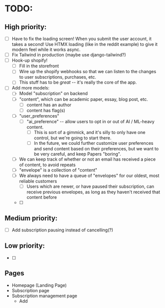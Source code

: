 # TODO:

## High priority:
- [ ] Have to fix the loading screen! When you submit the user account, it takes a second! Use HTMX loading (like in the reddit example) to give it modern feel while it works async.
- [ ] Fix Tailwind in production (maybe use django-tailwind?)
- [ ] Hook-up shopify!
  - [ ] Fill in the storefront
  - [ ] Wire up the shopify webhooks so that we can listen to the changes to user subscriptions, purchases, etc.
  - [ ] This stuff has to be *great* -- it's really the core of the app.
- [ ] Add more models:
  - [ ] Model "subscription" on backend
  - [ ] "content", which can be academic paper, essay, blog post, etc.
    - [ ] content has an author
    - [ ] content has flag(s)
  - [ ] "user_preferences"
    - [ ] "ai_preference" -- allow users to opt in or out of AI / ML-heavy content.
      - [ ] This is sort of a gimmick, and it's silly to only have one control, but we're going to start there.
      - [ ] In the future, we could further customize user preferences and send content based on their preferences, but we want to be very careful, and keep Papers "boring".
  - [ ] We can keep track of whether or not an email has received a piece of content, to avoid repeats
  - [ ] "envelope" is a collection of "content"
  - [ ] We always need to have a queue of "envelopes" for our oldest, most reliable customers
    - [ ] Users which are newer, or have paused their subscription, can receive previous envelopes, as long as they haven't received that content before
  - [ ] 

## Medium priority:
- [ ] Add subscription pausing instead of cancelling(?)

## Low priority:
- [ ]


## Pages
- Homepage (Landing Page)
- Subscription page
- Subscription management page
  - Add